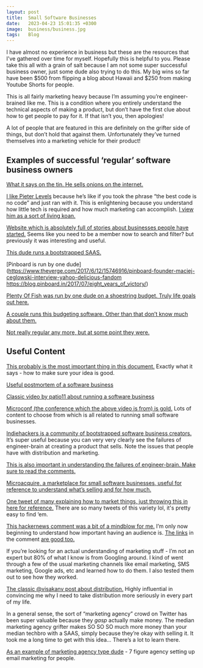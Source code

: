 ```yaml
---
layout: post
title:  Small Software Businesses
date:   2023-04-23 15:01:35 +0300
image:  business/business.jpg
tags:   Blog
---
```


I have almost no experience in business but these are the resources that I've gathered over time for myself. Hopefully this is helpful to you. Please take this all with a grain of salt because I am not some super successful business owner, just some dude also trying to do this. My big wins so far have been $500 from flipping a blog about Hawaii and $250 from making Youtube Shorts for people. 

This is all fairly marketing heavy because I’m assuming you’re engineer-brained like me. This is a condition where you entirely understand the technical aspects of making a product, but don’t have the first clue about how to get people to pay for it. If that isn’t you, then apologies!

A lot of people that are featured in this are definitely on the grifter side of things, but don’t hold that against them. Unfortunately they’ve turned themselves into a marketing vehicle for their product!

## Examples of successful ‘regular’ software business owners

 [What it says on the tin. He sells onions on the internet.](https://www.deepsouthventures.com/i-sell-onions-on-the-internet/)

[I like Pieter Levels](https://blog.kowalczyk.info/article/de943f80c7924745abf9405f8c7a2c67/levelsio-and-survivorship-bias.html) because he’s like if you took the phrase “the best code is no code” and just ran with it. This is enlightening because you understand how little tech is required and how much marketing can accomplish. [I view him as a sort of living koan.](https://levels.io/product-hunt-hacker-news-number-one/)

[Website which is absolutely full of stories about businesses people have started.](https://www.starterstory.com/explore) Seems like you need to be a member now to search and filter? but previously it was interesting and useful. 

[This dude runs a bootstrapped SAAS.](https://www.bannerbear.com/journey-to-10k-mrr/)

[Pinboard is run by one dude](https://www.theverge.com/2017/6/12/15746916/pinboard-founder-maciej-ceglowski-interview-yahoo-delicious-fandom  https://blog.pinboard.in/2017/07/eight_years_of_victory/)

[Plenty Of Fish was run by one dude on a shoestring budget. Truly life goals out here.](https://www.inc.com/magazine/20090101/and-the-money-comes-rolling-in.html)

[A couple runs this budgeting software. Other than that don’t know much about them.](https://www.budgetwithbuckets.com/)

[Not really regular any more, but at some point they were.](https://onepersonbusiness.substack.com/p/10-impressive-companies-with-0-employees)

## Useful Content

[This probably is the most important thing in this document.](https://training.kalzumeus.com/newsletters/archive/validating_product_ideas) Exactly what it says - how to make sure your idea is good. 

[Useful postmortem of a software business](https://www.defmacro.org/2017/01/18/why-rethinkdb-failed.html)

[Classic video by patio11 about running a software business](https://www.youtube.com/watch?v=PtmUJye7t4c)

[Microconf (the conference which the above video is from) is gold.](https://blog.kowalczyk.info/article/l/57-microconf-videos-for-self-funded-software-businesses.html) Lots of content to choose from which is all related to running small software businesses. 

[Indiehackers is a community of bootstrapped software business creators.](https://www.indiehackers.com/post/how-long-did-it-take-you-to-reach-1-mrr-00fc5f4961) It’s super useful because you can very very clearly see the failures of engineer-brain at creating a product that sells. Note the issues that people have with distribution and marketing. 

[This is also important in understanding the failures of engineer-brain. Make sure to read the comments.](https://www.reddit.com/r/Wordpress/comments/5mvz02/did_i_waste_a_year_of_my_life_developing_a/)

[Microacquire, a marketplace for small software businesses, useful for reference to understand what’s selling and for how much.](https://acquire.com/)

[One tweet of many explaining how to market things, just throwing this in here for reference.](https://twitter.com/emailreinis/status/1494340912067063808) There are so many tweets of this variety lol, it's pretty easy to find ‘em.

[This hackernews comment was a bit of a mindblow for me.](https://news.ycombinator.com/item?id=24809135) I’m only now beginning to understand how important having an audience is. [The links](https://firstpayingusers.com/) in the comment [are good too.](https://www.indiehackers.com/interview/how-john-onolan-grew-his-publishing-platform-to-750-000-year-14e5bac2fa) 

If you’re looking for an actual understanding of marketing stuff - I’m not an expert but 80% of what I know is from Googling around. I kind of went through a few of the usual marketing channels like email marketing, SMS marketing, Google ads, etc and learned how to do them. I also tested them out to see how they worked.

[The classic @visakanv post about distribution.](https://visakanv.com/marketing/solve-for-distribution/) Highly influential in convincing me why I need to take distribution more seriously in every part of my life.

In a general sense, the sort of “marketing agency” crowd on Twitter has been super valuable because they *gasp* actually make money. The median marketing agency grifter makes SO SO SO much more money than your median techbro with a SAAS, simply because they’re okay with selling it. It took me a long time to get with this idea… There’s a lot to learn there.

[As an example of marketing agency type dude](https://twitter.com/thePhilRivers/status/1582736632851357697) - 7 figure agency setting up email marketing for people.


